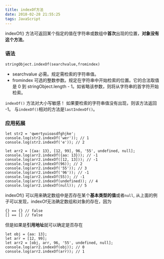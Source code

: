 ```yaml
---
title: indexOf方法
date: 2018-02-28 21:55:25
tags: JavaScript
---
```

indexOf() 方法可返回某个指定的值在字符串或数组中**首次**出现的位置，**对象没有这个方法**。

### 语法
```
stringObject.indexOf(searchvalue,fromindex)
```
* searchvalue	必需。规定需检索的字符串值。
* fromindex	可选的整数参数。规定在字符串中开始检索的位置。它的合法取值是 0 到 stringObject.length - 1。如省略该参数，则将从字符串的首字符开始检索。

`indexOf()` 方法对大小写敏感！
如果要检索的字符串值没有出现，则该方法返回 -1。
与`indexOf()`相对的方法是`lastIndexOf()`。


### 应用拓展
```
let str2 = 'qwertyuioasdfghjke';
console.log(str2.indexOf('wer')); // 1
console.log(str2.indexOf('e')); // 2

let arr2 = [{aa: 13}, [12, 99], 96, '55', undefined, null];
console.log(arr2.indexOf({aa: 13})); // -1
console.log(arr2.indexOf([12, 13])); // -1
console.log(arr2.indexOf(96)); // 2
console.log(arr2.indexOf('55')); // 3
console.log(arr2.indexOf('96')); // -1
console.log(arr2.indexOf(55)); // -1
console.log(arr2.indexOf(undefined)); // 4
console.log(arr2.indexOf(null)); // 5
```
indexOf() 可以用来确定数组中是否存在某个**基本类型的值**或者`null`, 从上面的例子可以发现，indexOf无法确定数组和对象的存在，因为
```
{} == {} // false
[] == [] // false
```
但是如果是**引用地址**就可以确定是否存在
```
let obj = {aa: 13};
let arr = [12, 99];
let arr2 = [obj, arr, 96, '55', undefined, null];
console.log(arr2.indexOf(obj)); // 0
console.log(arr2.indexOf(arr)); // 1
```
